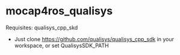 # mocap4ros_qualisys

Requisites: qualisys_cpp_skd

- Just clone https://github.com/qualisys/qualisys_cpp_sdk in your workspace, or set QualisysSDK_PATH